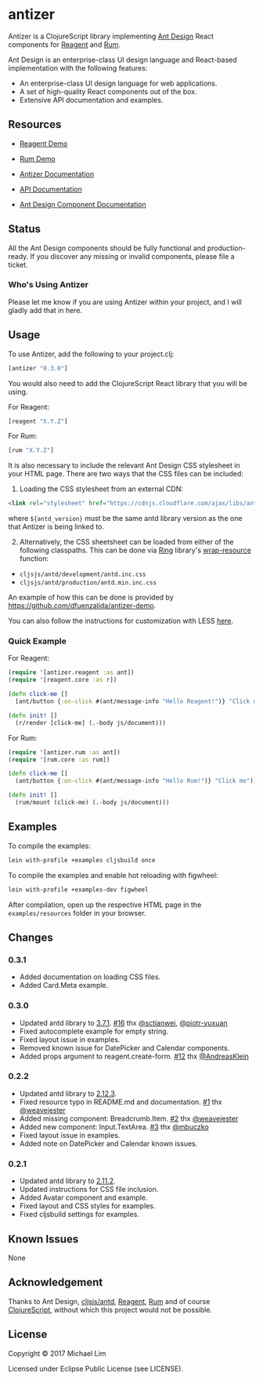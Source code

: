 # antizer

Antizer is a ClojureScript library implementing [Ant Design](https://ant.design/) React components for [Reagent](https://github.com/reagent-project/reagent) and [Rum](https://github.com/tonsky/rum). 

Ant Design is an enterprise-class UI design language and React-based implementation with the following features:

* An enterprise-class UI design language for web applications.
* A set of high-quality React components out of the box.
* Extensive API documentation and examples.

## Resources

* [Reagent Demo](https://priornix.github.io/antizer/latest/examples/reagent.html)

* [Rum Demo](https://priornix.github.io/antizer/latest/examples/rum.html)

* [Antizer Documentation](https://priornix.github.io/antizer/latest/)

* [API Documentation](https://priornix.github.io/antizer/latest/api/)

* [Ant Design Component Documentation](https://ant.design/docs/react/introduce)

## Status

All the Ant Design components should be fully functional and production-ready. If you discover any missing or invalid components, please file a ticket.

### Who's Using Antizer

Please let me know if you are using Antizer within your project, and I will gladly add that in here.

## Usage

To use Antizer, add the following to your project.clj:

```clojure
[antizer "0.3.0"]
```

You would also need to add the ClojureScript React library that you will be using.

For Reagent:
```clojure
[reagent "X.Y.Z"]
```

For Rum:
```clojure
[rum "X.Y.Z"]
```

It is also necessary to include the relevant Ant Design CSS stylesheet in your HTML page. There are two ways that the CSS files can be included:

1. Loading the CSS stylesheet from an external CDN:

```html
<link rel="stylesheet" href="https://cdnjs.cloudflare.com/ajax/libs/antd/${antd_version}/antd.min.css">
```

where `${antd_version}` must be the same antd library version as the one that Antizer is being linked to.

2. Alternatively, the CSS sheetsheet can be loaded from either of the following classpaths. This can be done via [Ring](https://github.com/ring-clojure/ring) library's [wrap-resource](https://ring-clojure.github.io/ring/ring.middleware.resource.html) function:

* `cljsjs/antd/development/antd.inc.css`
* `cljsjs/antd/production/antd.min.inc.css`

An example of how this can be done is provided by https://github.com/dfuenzalida/antizer-demo.

You can also follow the instructions for customization with LESS [here](https://ant.design/docs/react/customize-theme).

### Quick Example

For Reagent:
```clojure
(require '[antizer.reagent :as ant])
(require '[reagent.core :as r])

(defn click-me []
  [ant/button {:on-click #(ant/message-info "Hello Reagent!")} "Click me"])

(defn init! []
  (r/render [click-me] (.-body js/document)))
```

For Rum:
```clojure
(require '[antizer.rum :as ant])
(require '[rum.core :as rum])

(defn click-me []
  (ant/button {:on-click #(ant/message-info "Hello Rum!")} "Click me"))

(defn init! []
  (rum/mount (click-me) (.-body js/document)))
```

## Examples

To compile the examples:

```bash
lein with-profile +examples cljsbuild once
```

To compile the examples and enable hot reloading with figwheel:

```bash
lein with-profile +examples-dev figwheel
```

After compilation, open up the respective HTML page in the `examples/resources` folder in your browser.

## Changes

### 0.3.1
* Added documentation on loading CSS files.
* Added Card.Meta example.

### 0.3.0
* Updated antd library to [3.7.1](https://ant.design/changelog#3.7.1). [#16](https://github.com/priornix/antizer/pull/16) thx [@sctianwei](https://github.com/sctianwei), [@piotr-yuxuan](https://github.com/piotr-yuxuan)
* Fixed autocomplete example for empty string.
* Fixed layout issue in examples.
* Removed known issue for DatePicker and Calendar components.
* Added props argument to reagent.create-form. [#12](https://github.com/priornix/antizer/pull/12)
thx [@AndreasKlein](https://github.com/AndreasKlein)

### 0.2.2
* Updated antd library to [2.12.3](https://ant.design/changelog#2.12.3).
* Fixed resource typo in README.md and documentation. [#1](https://github.com/priornix/antizer/issues/1) thx [@weavejester](https://github.com/weavejester)
* Added missing component: Breadcrumb.Item. [#2](https://github.com/priornix/antizer/issues/2) thx [@weavejester](https://github.com/weavejester)
* Added new component: Input.TextArea. [#3](https://github.com/priornix/antizer/issues/3) thx [@mbuczko](https://github.com/mbuczko)
* Fixed layout issue in examples.
* Added note on DatePicker and Calendar known issues.

### 0.2.1
* Updated antd library to [2.11.2](https://ant.design/changelog#2.11.2).
* Updated instructions for CSS file inclusion.
* Added Avatar component and example.
* Fixed layout and CSS styles for examples.
* Fixed cljsbuild settings for examples.

## Known Issues

None

## Acknowledgement

Thanks to Ant Design, [cljsjs/antd](https://github.com/cljsjs/packages/tree/master/antd), [Reagent](https://github.com/reagent-project/reagent), [Rum](https://github.com/tonsky/rum) and of course [ClojureScript](https://clojurescript.org), without which this project would not be possible.

## License

Copyright © 2017 Michael Lim

Licensed under Eclipse Public License (see LICENSE).
